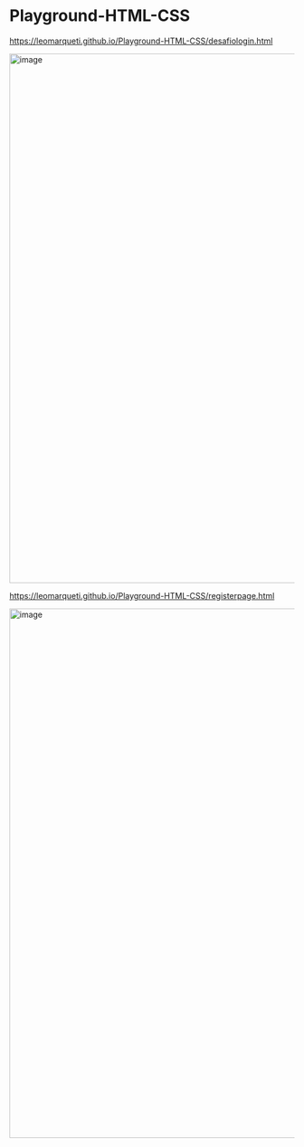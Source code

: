 # Playground-HTML-CSS

https://leomarqueti.github.io/Playground-HTML-CSS/desafiologin.html

<img width="1912" height="935" alt="image" src="https://github.com/user-attachments/assets/9fef9cf0-3ca5-4730-8d92-ad041cca300c" />

https://leomarqueti.github.io/Playground-HTML-CSS/registerpage.html

<img width="1912" height="935" alt="image" src="https://github.com/user-attachments/assets/aae4b799-814e-4e57-9690-af4a58de90e4" />
